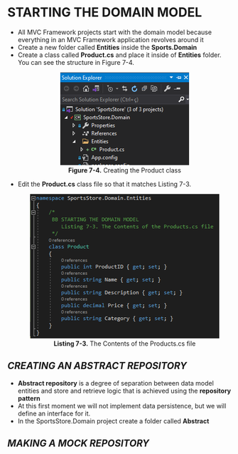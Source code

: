 <h1>STARTING THE DOMAIN MODEL</h1>
    <ul>
        <li>
            All MVC Framework projects start with the domain model because everything in an MVC Framework application revolves around it
        </li>
        <li>
            Create a new folder called <b>Entities</b> inside the <b>Sports.Domain</b>
        </li>
        <li>
            Create a class called <b>Product.cs</b> and place it inside of <b>Entities</b> folder. 
            You can see the structure in Figure 7-4.
            <p align="center">
                <img src="Pictures/Figure 7_4.png" /><br />
                <b>Figure 7-4.</b> Creating the Product class
            </p>
        </li>
        <li>
            Edit the <b>Product.cs</b> class file so that it matches Listing 7-3.
            <p align="center">
                <img src="Pictures/Listing 7-3.png" /><br />
                <b>Listing 7-3.</b> The Contents of the Products.cs file
            </p>
        </li>
    </ul>

<h2><i>CREATING AN ABSTRACT REPOSITORY</i></h2>
    <ul>
        <li>
            <b>Abstract repository</b> is a degree of separation between data model entities and store and retrieve logic that is achieved using the <b>repository pattern</b>
        </li>
        <li>
            At this first moment we will not implement data persistence, but we will define an interface for it.        
        </li>
        <li>
            In the SportsStore.Domain project create a folder called <b>Abstract</b>
        </li>
    </ul>



<h2><i>MAKING A MOCK REPOSITORY</i></h2>